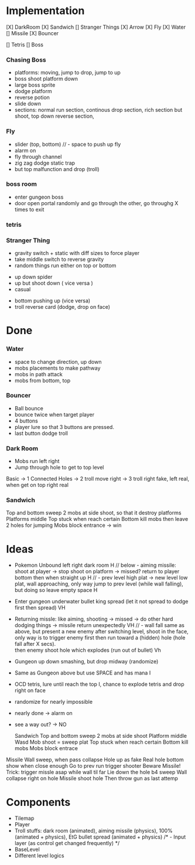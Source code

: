 # Implementation
[X] DarkRoom
[X] Sandwich
[] Stranger Things
[X] Arrow
[X] Fly 
[X] Water
[] Missile
[X] Bouncer

[] Tetris
[] Boss 




### Chasing Boss 
- platforms: moving, jump to drop, jump to up
- boss shoot platform down 
- large boss sprite 
- dodge platform
- reverse potion 
- slide down
- sections: normal run section, continous drop section, rich section but shoot, top down reverse section, 





### Fly
- slider (top, bottom) 
// - space to push up fly 
- alarm on
- fly through channel
- zig zag dodge static trap 
- but top malfunction and drop (troll)

### boss room 
- enter gungeon boss
- door open portal randomly and go through the other, go throughg X times to exit  


### tetris
 




### Stranger Thing
- gravity switch + static with diff sizes to force player 
- take middle switch to reverse gravity
- random things run either on top or bottom
+ up down spider
+ up but shoot down ( vice versa )
+ casual 
- bottom pushing up (vice versa)
- troll reverse card  (dodge, drop on face) 

# Done
### Water 
- space to change direction, up down 
- mobs placements to make pathway 
- mobs in path attack 
- mobs from bottom, top 

### Bouncer 
- Ball bounce
- bounce twice when target player  
- 4 buttons
- player lure so that 3 buttons are pressed.
- last button dodge troll
 
### Dark Room 
- Mobs run left right 
- Jump through hole to get to top level

Basic -> 1 Connected Holes -> 2 troll move right -> 3 troll right fake, left real, when get on top right real

### Sandwich
Top and bottom sweep
2 mobs at side shoot, so that it destroy platforms 
Platforms middle 
Top stuck when reach certain 
Bottom kill mobs then leave 2 holes for jumping
Mobs block entrance -> win

# Ideas 

- Pokemon Unbound left right dark room   H
// below - aiming missile: shoot at player -> stop shoot on platform -> missed? return to player bottom then when straight up   H 
// - prev level high plat -> new level low plat, wall approaching, only way jump to prev level (while wall falling),
but doing so leave empty space H    

- Enter gungeon underwater bullet king spread (let it not spread to dodge first then spread)    VH  
- Returning missle: like aiming, shooting -> missed -> do other hard dodging things -> missile return unexpectedly  VH
// - wall fall same as above, but present a new enemy after switching level, shoot in the face, 
only way is to trigger enemy first then run toward a (hidden) hole (hole fall after X secs).  
then enemy shoot hole which explodes (run out of bullet) Vh  
- Gungeon up down smashing, but drop midway (randomize)

- Same as Gungeon above but use SPACE and has mana I
- OCD tetris, lure until reach the top I, chance to explode tetris and drop right on face 


- randomize for nearly impossible 
- nearly done -> alarm on  
- see a way out? -> NO 





 

  Sandwich 
Top and bottom sweep
2 mobs at side shoot 
Platform middle
Wasd 
Mob shoot = sweep plat 
Top stuck when reach certain 
Bottom kill mobs
Mobs block entrace

Missile
Wall sweep, when pass collapse 
Hole up as fake
Real hole bottom show when close enough 
Go to prev run trigger shooter
Beware Missile! 
Trick: trigger missle asap while wall til far
Lie down the hole b4 sweep
Wall collapse right on hole
Missile shoot hole
Then throw gun as last attemp



# Components  
- Tilemap  
- Player   
- Troll stuffs: dark room (animated), aiming missile (physics), 100% (animated + physics), EtG bullet spread (animated + physics) 
/* - Input layer (as control get changed frequently)    */
- BaseLevel   
- Different level logics


